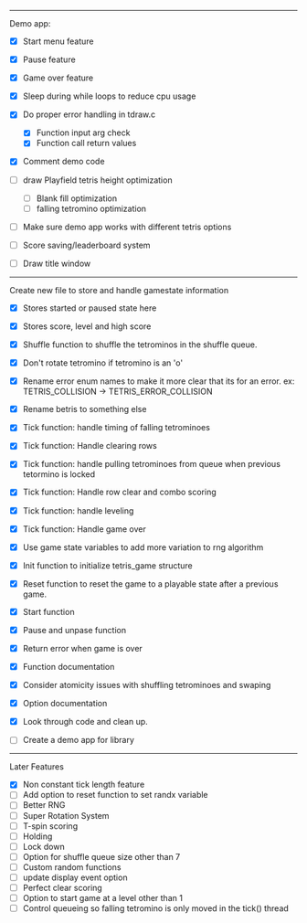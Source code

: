 _______________________________________________________
Demo app:
 - [x] Start menu feature
 - [x] Pause feature
 - [x] Game over feature
 - [x] Sleep during while loops to reduce cpu usage
 - [x] Do proper error handling in tdraw.c
   - [x] Function input arg check
   - [x] Function call return values
 - [x] Comment demo code
 - [ ] draw Playfield tetris height optimization
   - [ ] Blank fill optimization
   - [ ] falling tetromino optimization
 - [ ] Make sure demo app works with different tetris options
 - [ ] Score saving/leaderboard system
 - [ ] Draw title window


_______________________________________________________
Create new file to store and handle gamestate information
 - [x] Stores started or paused state here
 - [x] Stores score, level and high score
 - [x] Shuffle function to shuffle the tetrominos in the shuffle queue. 
 - [x] Don't rotate tetromino if tetromino is an 'o'
 - [x] Rename error enum names to make it more clear that its for an error. ex: TETRIS_COLLISION -> TETRIS_ERROR_COLLISION
 - [x] Rename betris to something else
 - [x] Tick function: handle timing of falling tetrominoes
 - [x] Tick function: Handle clearing rows
 - [x] Tick function: handle pulling tetrominoes from queue when previous tetormino is locked
 - [x] Tick function: Handle row clear and combo scoring 
 - [x] Tick function: handle leveling
 - [x] Tick function: Handle game over
 - [x] Use game state variables to add more variation to rng algorithm
 - [x] Init function to initialize tetris_game structure
 - [x] Reset function to reset the game to a playable state after a previous game. 
 - [x] Start function
 - [x] Pause and unpase function
 - [x] Return error when game is over
 - [x] Function documentation 
 - [x] Consider atomicity issues with shuffling tetrominoes and swaping 
 - [x] Option documentation
 - [x] Look through code and clean up. 
 - [ ] Create a demo app for library


___________________________________________________
Later Features
 - [x] Non constant tick length feature
 - [ ] Add option to reset function to set randx variable
 - [ ] Better RNG
 - [ ] Super Rotation System 
 - [ ] T-spin scoring
 - [ ] Holding
 - [ ] Lock down
 - [ ] Option for shuffle queue size other than 7
 - [ ] Custom random functions
 - [ ] update display event option 
 - [ ] Perfect clear scoring
 - [ ] Option to start game at a level other than 1
 - [ ] Control queueing so falling tetromino is only moved in the tick() thread
